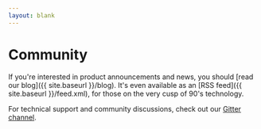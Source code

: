 ```yaml
---
layout: blank
---
```

# Community

If you're interested in product announcements and news, you should [read our blog]({{ site.baseurl }}/blog). It's even available as an [RSS feed]({{ site.baseurl }}/feed.xml), for those on the very cusp of 90's technology.

For technical support and community discussions, check out our [Gitter channel](https://gitter.im/intecture/Lobby).
